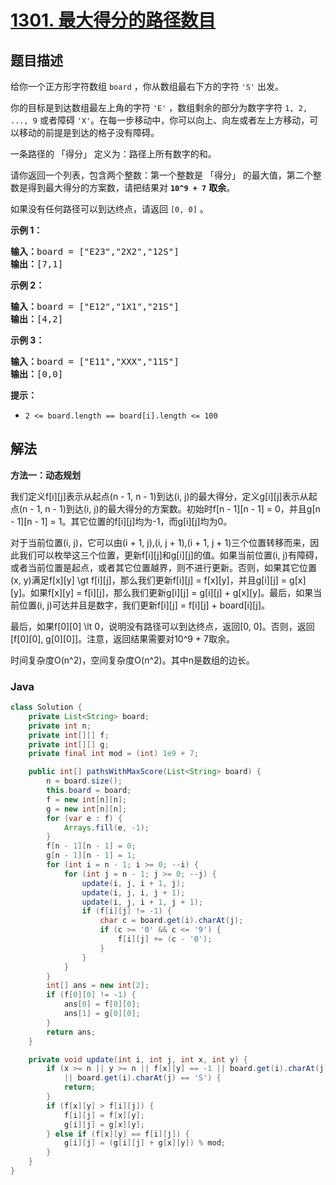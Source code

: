 # [1301. 最大得分的路径数目](https://leetcode.cn/problems/number-of-paths-with-max-score)

## 题目描述

<p>给你一个正方形字符数组&nbsp;<code>board</code>&nbsp;，你从数组最右下方的字符&nbsp;<code>&#39;S&#39;</code>&nbsp;出发。</p>

<p>你的目标是到达数组最左上角的字符&nbsp;<code>&#39;E&#39;</code> ，数组剩余的部分为数字字符&nbsp;<code>1, 2, ..., 9</code>&nbsp;或者障碍 <code>&#39;X&#39;</code>。在每一步移动中，你可以向上、向左或者左上方移动，可以移动的前提是到达的格子没有障碍。</p>

<p>一条路径的 「得分」 定义为：路径上所有数字的和。</p>

<p>请你返回一个列表，包含两个整数：第一个整数是 「得分」 的最大值，第二个整数是得到最大得分的方案数，请把结果对&nbsp;<strong><code>10^9 + 7</code></strong> <strong>取余</strong>。</p>

<p>如果没有任何路径可以到达终点，请返回&nbsp;<code>[0, 0]</code> 。</p>

<p><strong>示例 1：</strong></p>

<pre>
<strong>输入：</strong>board = [&quot;E23&quot;,&quot;2X2&quot;,&quot;12S&quot;]
<strong>输出：</strong>[7,1]
</pre>

<p><strong>示例 2：</strong></p>

<pre>
<strong>输入：</strong>board = [&quot;E12&quot;,&quot;1X1&quot;,&quot;21S&quot;]
<strong>输出：</strong>[4,2]
</pre>

<p><strong>示例 3：</strong></p>

<pre>
<strong>输入：</strong>board = [&quot;E11&quot;,&quot;XXX&quot;,&quot;11S&quot;]
<strong>输出：</strong>[0,0]
</pre>

<p><strong>提示：</strong></p>

<ul>
	<li><code>2 &lt;= board.length == board[i].length &lt;= 100</code></li>
</ul>

## 解法

**方法一：动态规划**

我们定义f[i][j]表示从起点(n - 1, n - 1)到达(i, j)的最大得分，定义g[i][j]表示从起点(n - 1, n - 1)到达(i, j)的最大得分的方案数。初始时f[n - 1][n - 1] = 0，并且g[n - 1][n - 1] = 1。其它位置的f[i][j]均为-1，而g[i][j]均为0。

对于当前位置(i, j)，它可以由(i + 1, j),(i, j + 1),(i + 1, j + 1)三个位置转移而来，因此我们可以枚举这三个位置，更新f[i][j]和g[i][j]的值。如果当前位置(i, j)有障碍，或者当前位置是起点，或者其它位置越界，则不进行更新。否则，如果其它位置(x, y)满足f[x][y] \gt f[i][j]，那么我们更新f[i][j] = f[x][y]，并且g[i][j] = g[x][y]。如果f[x][y] = f[i][j]，那么我们更新g[i][j] = g[i][j] + g[x][y]。最后，如果当前位置(i, j)可达并且是数字，我们更新f[i][j] = f[i][j] + board[i][j]。

最后，如果f[0][0] \lt 0，说明没有路径可以到达终点，返回[0, 0]。否则，返回[f[0][0], g[0][0]]。注意，返回结果需要对10^9 + 7取余。

时间复杂度O(n^2)，空间复杂度O(n^2)。其中n是数组的边长。

### **Java**

```java
class Solution {
    private List<String> board;
    private int n;
    private int[][] f;
    private int[][] g;
    private final int mod = (int) 1e9 + 7;

    public int[] pathsWithMaxScore(List<String> board) {
        n = board.size();
        this.board = board;
        f = new int[n][n];
        g = new int[n][n];
        for (var e : f) {
            Arrays.fill(e, -1);
        }
        f[n - 1][n - 1] = 0;
        g[n - 1][n - 1] = 1;
        for (int i = n - 1; i >= 0; --i) {
            for (int j = n - 1; j >= 0; --j) {
                update(i, j, i + 1, j);
                update(i, j, i, j + 1);
                update(i, j, i + 1, j + 1);
                if (f[i][j] != -1) {
                    char c = board.get(i).charAt(j);
                    if (c >= '0' && c <= '9') {
                        f[i][j] += (c - '0');
                    }
                }
            }
        }
        int[] ans = new int[2];
        if (f[0][0] != -1) {
            ans[0] = f[0][0];
            ans[1] = g[0][0];
        }
        return ans;
    }

    private void update(int i, int j, int x, int y) {
        if (x >= n || y >= n || f[x][y] == -1 || board.get(i).charAt(j) == 'X'
            || board.get(i).charAt(j) == 'S') {
            return;
        }
        if (f[x][y] > f[i][j]) {
            f[i][j] = f[x][y];
            g[i][j] = g[x][y];
        } else if (f[x][y] == f[i][j]) {
            g[i][j] = (g[i][j] + g[x][y]) % mod;
        }
    }
}
```
